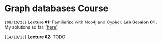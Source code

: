 # Graph databases Course

`[08/10/21]` **Lecture 01:** Familiarize with Neo4j and Cypher.
             **Lab Session 01 :** My solutions so far: [[here]](https://www.linkedin.com/in/chihab-eddine-benamara-65b811155/)                

`[14/10/21]` **Lecture 02:** TODO